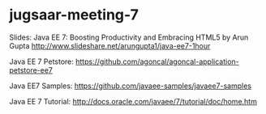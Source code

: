 jugsaar-meeting-7
=================

Slides: Java EE 7: Boosting Productivity and Embracing HTML5 
by Arun Gupta 
http://www.slideshare.net/arungupta1/java-ee7-1hour

Java EE 7 Petstore:
https://github.com/agoncal/agoncal-application-petstore-ee7

Java EE7 Samples:
https://github.com/javaee-samples/javaee7-samples

Java EE 7 Tutorial:
http://docs.oracle.com/javaee/7/tutorial/doc/home.htm

